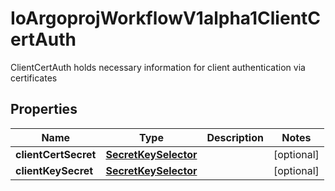 

# IoArgoprojWorkflowV1alpha1ClientCertAuth

ClientCertAuth holds necessary information for client authentication via certificates

## Properties

Name | Type | Description | Notes
------------ | ------------- | ------------- | -------------
**clientCertSecret** | [**SecretKeySelector**](SecretKeySelector.md) |  |  [optional]
**clientKeySecret** | [**SecretKeySelector**](SecretKeySelector.md) |  |  [optional]



